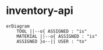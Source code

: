 # inventory-api

```mermaid
erDiagram
    TOOL ||--o{ ASSIGNED : "is"
    MATERIAL ||--o{ ASSIGNED : "is"
    ASSIGNED }o--|| USER : "to"
```
